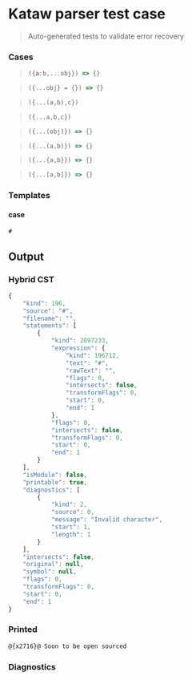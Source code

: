# Kataw parser test case

> Auto-generated tests to validate error recovery
>

### Cases

> `````js
> ({a:b,...obj}) => {}
> `````

> `````js
> ({...obj} = {}) => {}
> `````

> `````js
> ({...(a,b),c})
> `````

> `````js
> ({...a,b,c})
> `````

> `````js
> ({...(obj)}) => {}
> `````

> `````js
> ({...(a,b)}) => {}
> `````

> `````js
> ({...{a,b}}) => {}
> `````

> `````js
> ({...[a,b]}) => {}
> `````

### Templates

#### case

`````js
#
`````

## Output

### Hybrid CST


```javascript
{
    "kind": 196,
    "source": "#",
    "filename": "",
    "statements": [
        {
            "kind": 2097233,
            "expression": {
                "kind": 196712,
                "text": "#",
                "rawText": "",
                "flags": 0,
                "intersects": false,
                "transformFlags": 0,
                "start": 0,
                "end": 1
            },
            "flags": 0,
            "intersects": false,
            "transformFlags": 0,
            "start": 0,
            "end": 1
        }
    ],
    "isModule": false,
    "printable": true,
    "diagnostics": [
        {
            "kind": 2,
            "source": 0,
            "message": "Invalid character",
            "start": 1,
            "length": 1
        }
    ],
    "intersects": false,
    "original": null,
    "symbol": null,
    "flags": 0,
    "transformFlags": 0,
    "start": 0,
    "end": 1
}
```

  
### Printed


```javascript
@{x2716}@ Soon to be open sourced
```

  
### Diagnostics


```javascript

```

